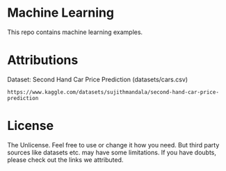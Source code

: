 # Machine Learning

This repo contains machine learning examples.

# Attributions

Dataset: Second Hand Car Price Prediction (datasets/cars.csv)
```
https://www.kaggle.com/datasets/sujithmandala/second-hand-car-price-prediction
```

# License
The Unlicense. Feel free to use or change it how you need.
But third party sources like datasets etc. may have some limitations.
If you have doubts, please check out the links we attributed.
